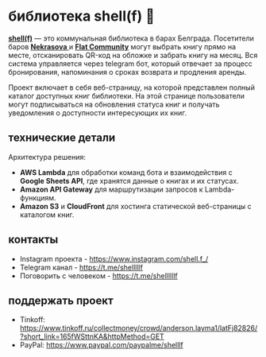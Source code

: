 # библиотека shell(f) 🐌

[**shell(f)**](https://www.instagram.com/shell.f_/) — это коммунальная библиотека в барах Белграда. Посетители баров [**Nekrasova** ](https://www.instagram.com/nekrasova.belgrade/) и [**Flat Community**](https://www.instagram.com/flat.beograd/) могут выбрать книгу прямо на месте, отсканировать QR-код на обложке и забрать книгу на месяц. Вся система управляется через telegram бот, который отвечает за процесс бронирования, напоминания о сроках возврата и продления аренды.

Проект включает в себя веб-страницу, на которой представлен полный каталог доступных книг библиотеки. На этой странице пользователи могут подписываться на обновления статуса книг и получать уведомления о доступности интересующих их книг.

## технические детали

Архитектура решения:
- **AWS Lambda** для обработки команд бота и взаимодействия с **Google Sheets API**, где хранятся данные о книгах и их статусах.
- **Amazon API Gateway** для маршрутизации запросов к Lambda-функциям.
- **Amazon S3** и **CloudFront** для хостинга статической веб-страницы с каталогом книг.

## контакты

- Instagram проекта - https://www.instagram.com/shell.f_/
- Telegram канал - https://t.me/shelllllf
- Поговорить с человеком - https://t.me/shellllllf 

## поддержать проект

- Tinkoff: https://www.tinkoff.ru/collectmoney/crowd/anderson.layma1/latFj82826/?short_link=165fWSttnKA&httpMethod=GET
- PayPal: https://www.paypal.com/paypalme/shelllf
